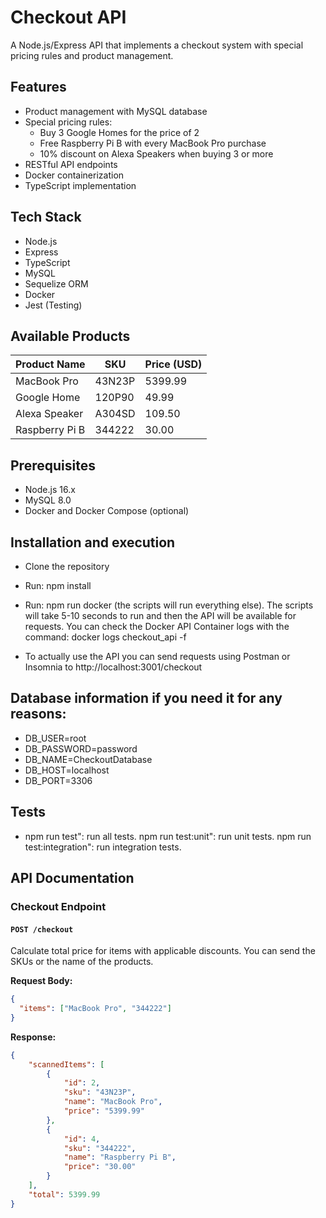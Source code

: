 # Checkout API

A Node.js/Express API that implements a checkout system with special pricing rules and product management.

## Features

- Product management with MySQL database
- Special pricing rules:
  - Buy 3 Google Homes for the price of 2
  - Free Raspberry Pi B with every MacBook Pro purchase
  - 10% discount on Alexa Speakers when buying 3 or more
- RESTful API endpoints
- Docker containerization
- TypeScript implementation

## Tech Stack

- Node.js
- Express
- TypeScript
- MySQL
- Sequelize ORM
- Docker
- Jest (Testing)

## Available Products

| Product Name      | SKU    | Price (USD) |
|------------------|--------|-------------|
| MacBook Pro      | 43N23P | 5399.99    |
| Google Home      | 120P90 | 49.99      |
| Alexa Speaker    | A304SD | 109.50     |
| Raspberry Pi B   | 344222 | 30.00      |


## Prerequisites

- Node.js 16.x
- MySQL 8.0
- Docker and Docker Compose (optional)

## Installation and execution
- Clone the repository
- Run: npm install
- Run: npm run docker (the scripts will run everything else). The scripts will take 5-10 seconds to run and then the API will be available for requests. You can check the Docker API Container logs with the command: docker logs checkout_api -f

- To actually use the API you can send requests using Postman or Insomnia to http://localhost:3001/checkout

## Database information if you need it for any reasons:
- DB_USER=root
- DB_PASSWORD=password
- DB_NAME=CheckoutDatabase
- DB_HOST=localhost
- DB_PORT=3306

## Tests
- npm run test": run all tests.
  npm run test:unit": run unit tests.
  npm run test:integration": run integration tests.


## API Documentation

### Checkout Endpoint

#### `POST /checkout`
Calculate total price for items with applicable discounts. You can send the SKUs or the name of the products.

**Request Body:**
```json
{
  "items": ["MacBook Pro", "344222"]
}
```

**Response:**
```json
{
    "scannedItems": [
        {
            "id": 2,
            "sku": "43N23P",
            "name": "MacBook Pro",
            "price": "5399.99"
        },
        {
            "id": 4,
            "sku": "344222",
            "name": "Raspberry Pi B",
            "price": "30.00"
        }
    ],
    "total": 5399.99
}
